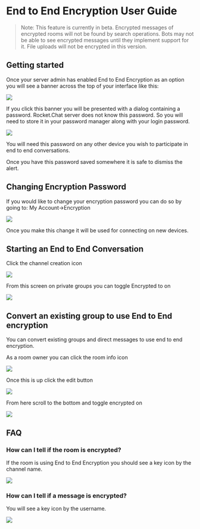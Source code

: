 # End to End Encryption User Guide

> Note: This feature is currently in beta. Encrypted messages of encrypted rooms will not be found by search operations. Bots may not be able to see encrypted messages until they implement support for it. File uploads will not be encrypted in this version.

## Getting started

Once your server admin has enabled End to End Encryption as an option you will see a banner across the top of your interface like this:

![ ](../../../.gitbook/assets/e2e-banner.png)

If you click this banner you will be presented with a dialog containing a password. Rocket.Chat server does not know this password. So you will need to store it in your password manager along with your login password.

![ ](../../../.gitbook/assets/e2e-alert.png)

You will need this password on any other device you wish to participate in end to end conversations.

Once you have this password saved somewhere it is safe to dismiss the alert.

## Changing Encryption Password

If you would like to change your encryption password you can do so by going to: My Account-&gt;Encryption

![ ](../../../.gitbook/assets/e2e-changepassword.png)

Once you make this change it will be used for connecting on new devices.

## Starting an End to End Conversation

Click the channel creation icon

![ ](../../../.gitbook/assets/e2e-createchannelbutton.png)

From this screen on private groups you can toggle Encrypted to on

![ ](../../../.gitbook/assets/e2e-createchannelscreen.png)

## Convert an existing group to use End to End encryption

You can convert existing groups and direct messages to use end to end encryption.

As a room owner you can click the room info icon

![ ](../../../.gitbook/assets/e2e-roominfo.png)

Once this is up click the edit button

![ ](../../../.gitbook/assets/e2e-editroombutton.png)

From here scroll to the bottom and toggle encrypted on

![ ](../../../.gitbook/assets/e2e-toggle-encrypted.png)

## FAQ

### How can I tell if the room is encrypted?

If the room is using End to End Encryption you should see a key icon by the channel name.

![ ](../../../.gitbook/assets/e2e-keybychannel.png)

### How can I tell if a message is encrypted?

You will see a key icon by the username.

![ ](../../../.gitbook/assets/e2e-keybymessage.png)

